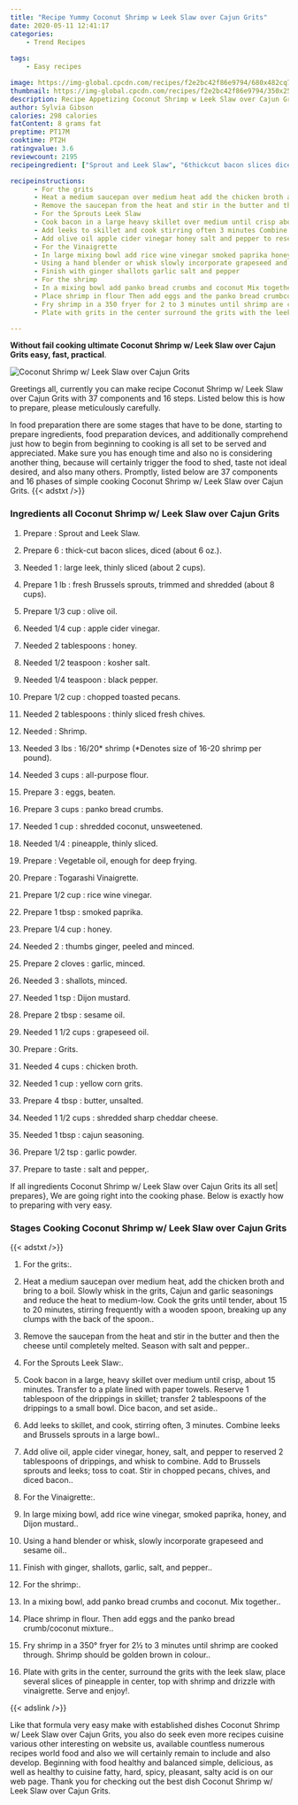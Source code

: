 ```yaml
---
title: "Recipe Yummy Coconut Shrimp w Leek Slaw over Cajun Grits"
date: 2020-05-11 12:41:17
categories:
    - Trend Recipes
    
tags:
    - Easy recipes

image: https://img-global.cpcdn.com/recipes/f2e2bc42f86e9794/680x482cq70/coconut-shrimp-w-leek-slaw-over-cajun-grits-recipe-main-photo.jpg
thumbnail: https://img-global.cpcdn.com/recipes/f2e2bc42f86e9794/350x250cq70/coconut-shrimp-w-leek-slaw-over-cajun-grits-recipe-main-photo.jpg
description: Recipe Appetizing Coconut Shrimp w Leek Slaw over Cajun Grits with 37 ingredients and 16 stages of easy cooking.
author: Sylvia Gibson
calories: 298 calories
fatContent: 8 grams fat
preptime: PT17M
cooktime: PT2H
ratingvalue: 3.6
reviewcount: 2195
recipeingredient: ["Sprout and Leek Slaw", "6thickcut bacon slices diced about 6 oz", "1large leek thinly sliced about 2 cups", "1 lbfresh Brussels sprouts trimmed and shredded about 8 cups", "1/3 cupolive oil", "1/4 cupapple cider vinegar", "2 tablespoonshoney", "1/2 teaspoonkosher salt", "1/4 teaspoonblack pepper", "1/2 cupchopped toasted pecans", "2 tablespoonsthinly sliced fresh chives", "Shrimp", "3 lbs1620 shrimp Denotes size of 1620 shrimp per pound", "3 cupsallpurpose flour", "3eggs beaten", "3 cupspanko bread crumbs", "1 cupshredded coconut unsweetened", "1/4pineapple thinly sliced", "Vegetable oil enough for deep frying", "Togarashi Vinaigrette", "1/2 cuprice wine vinegar", "1 tbspsmoked paprika", "1/4 cuphoney", "2thumbs ginger peeled and minced", "2 clovesgarlic minced", "3shallots minced", "1 tspDijon mustard", "2 tbspsesame oil", "1 1/2 cupsgrapeseed oil", "Grits", "4 cupschicken broth", "1 cupyellow corn grits", "4 tbspbutter unsalted", "1 1/2 cupsshredded sharp cheddar cheese", "1 tbspcajun seasoning", "1/2 tspgarlic powder", "to tastesalt and pepper"]

recipeinstructions: 
      - For the grits 
      - Heat a medium saucepan over medium heat add the chicken broth and bring to a boil Slowly whisk in the grits Cajun and garlic seasonings and reduce the heat to mediumlow Cook the grits until tender about 15 to 20 minutes stirring frequently with a wooden spoon breaking up any clumps with the back of the spoon 
      - Remove the saucepan from the heat and stir in the butter and then the cheese until completely melted Season with salt and pepper 
      - For the Sprouts Leek Slaw 
      - Cook bacon in a large heavy skillet over medium until crisp about 15 minutes Transfer to a plate lined with paper towels Reserve 1 tablespoon of the drippings in skillet transfer 2 tablespoons of the drippings to a small bowl Dice bacon and set aside 
      - Add leeks to skillet and cook stirring often 3 minutes Combine leeks and Brussels sprouts in a large bowl 
      - Add olive oil apple cider vinegar honey salt and pepper to reserved 2 tablespoons of drippings and whisk to combine Add to Brussels sprouts and leeks toss to coat Stir in chopped pecans chives and diced bacon 
      - For the Vinaigrette 
      - In large mixing bowl add rice wine vinegar smoked paprika honey and Dijon mustard 
      - Using a hand blender or whisk slowly incorporate grapeseed and sesame oil 
      - Finish with ginger shallots garlic salt and pepper 
      - For the shrimp 
      - In a mixing bowl add panko bread crumbs and coconut Mix together 
      - Place shrimp in flour Then add eggs and the panko bread crumbcoconut mixture 
      - Fry shrimp in a 350 fryer for 2 to 3 minutes until shrimp are cooked through Shrimp should be golden brown in colour 
      - Plate with grits in the center surround the grits with the leek slaw place several slices of pineapple in center top with shrimp and drizzle with vinaigrette Serve and enjoy

---
```




**Without fail cooking ultimate Coconut Shrimp w/ Leek Slaw over Cajun Grits easy, fast, practical**. 


![Coconut Shrimp w/ Leek Slaw over Cajun Grits](https://img-global.cpcdn.com/recipes/f2e2bc42f86e9794/680x482cq70/coconut-shrimp-w-leek-slaw-over-cajun-grits-recipe-main-photo.jpg "Coconut Shrimp w/ Leek Slaw over Cajun Grits")




Greetings all, currently you can make recipe Coconut Shrimp w/ Leek Slaw over Cajun Grits with 37 components and 16 steps. Listed below this is how to prepare, please meticulously carefully.

In food preparation there are some stages that have to be done, starting to prepare ingredients, food preparation devices, and additionally comprehend just how to begin from beginning to cooking is all set to be served and appreciated. Make sure you has enough time and also no is considering another thing, because will certainly trigger the food to shed, taste not ideal desired, and also many others. Promptly, listed below are 37 components and 16 phases of simple cooking Coconut Shrimp w/ Leek Slaw over Cajun Grits.
{{< adstxt />}}

### Ingredients all Coconut Shrimp w/ Leek Slaw over Cajun Grits


1. Prepare  : Sprout and Leek Slaw.

1. Prepare 6 : thick-cut bacon slices, diced (about 6 oz.).

1. Needed 1 : large leek, thinly sliced (about 2 cups).

1. Prepare 1 lb : fresh Brussels sprouts, trimmed and shredded (about 8 cups).

1. Prepare 1/3 cup : olive oil.

1. Needed 1/4 cup : apple cider vinegar.

1. Needed 2 tablespoons : honey.

1. Needed 1/2 teaspoon : kosher salt.

1. Needed 1/4 teaspoon : black pepper.

1. Prepare 1/2 cup : chopped toasted pecans.

1. Needed 2 tablespoons : thinly sliced fresh chives.

1. Needed  : Shrimp.

1. Needed 3 lbs : 16/20* shrimp (*Denotes size of 16-20 shrimp per pound).

1. Needed 3 cups : all-purpose flour.

1. Prepare 3 : eggs, beaten.

1. Prepare 3 cups : panko bread crumbs.

1. Needed 1 cup : shredded coconut, unsweetened.

1. Needed 1/4 : pineapple, thinly sliced.

1. Prepare  : Vegetable oil, enough for deep frying.

1. Prepare  : Togarashi Vinaigrette.

1. Prepare 1/2 cup : rice wine vinegar.

1. Prepare 1 tbsp : smoked paprika.

1. Prepare 1/4 cup : honey.

1. Needed 2 : thumbs ginger, peeled and minced.

1. Prepare 2 cloves : garlic, minced.

1. Needed 3 : shallots, minced.

1. Needed 1 tsp : Dijon mustard.

1. Prepare 2 tbsp : sesame oil.

1. Needed 1 1/2 cups : grapeseed oil.

1. Prepare  : Grits.

1. Needed 4 cups : chicken broth.

1. Needed 1 cup : yellow corn grits.

1. Prepare 4 tbsp : butter, unsalted.

1. Needed 1 1/2 cups : shredded sharp cheddar cheese.

1. Needed 1 tbsp : cajun seasoning.

1. Prepare 1/2 tsp : garlic powder.

1. Prepare to taste : salt and pepper,.



If all ingredients Coconut Shrimp w/ Leek Slaw over Cajun Grits its all set| prepares}, We are going right into the cooking phase. Below is exactly how to preparing with very easy.

### Stages Cooking Coconut Shrimp w/ Leek Slaw over Cajun Grits

{{< adstxt />}}


1. For the grits:.



1. Heat a medium saucepan over medium heat, add the chicken broth and bring to a boil. Slowly whisk in the grits, Cajun and garlic seasonings and reduce the heat to medium-low. Cook the grits until tender, about 15 to 20 minutes, stirring frequently with a wooden spoon, breaking up any clumps with the back of the spoon..



1. Remove the saucepan from the heat and stir in the butter and then the cheese until completely melted. Season with salt and pepper..



1. For the Sprouts Leek Slaw:.



1. Cook bacon in a large, heavy skillet over medium until crisp, about 15 minutes. Transfer to a plate lined with paper towels. Reserve 1 tablespoon of the drippings in skillet; transfer 2 tablespoons of the drippings to a small bowl. Dice bacon, and set aside..



1. Add leeks to skillet, and cook, stirring often, 3 minutes. Combine leeks and Brussels sprouts in a large bowl..



1. Add olive oil, apple cider vinegar, honey, salt, and pepper to reserved 2 tablespoons of drippings, and whisk to combine. Add to Brussels sprouts and leeks; toss to coat. Stir in chopped pecans, chives, and diced bacon..



1. For the Vinaigrette:.



1. In large mixing bowl, add rice wine vinegar, smoked paprika, honey, and Dijon mustard..



1. Using a hand blender or whisk, slowly incorporate grapeseed and sesame oil..



1. Finish with ginger, shallots, garlic, salt, and pepper..



1. For the shrimp:.



1. In a mixing bowl, add panko bread crumbs and coconut. Mix together..



1. Place shrimp in flour. Then add eggs and the panko bread crumb/coconut mixture..



1. Fry shrimp in a 350° fryer for 2½ to 3 minutes until shrimp are cooked through. Shrimp should be golden brown in colour..



1. Plate with grits in the center, surround the grits with the leek slaw, place several slices of pineapple in center, top with shrimp and drizzle with vinaigrette. Serve and enjoy!.





{{< adslink />}}

Like that formula very easy make with established dishes Coconut Shrimp w/ Leek Slaw over Cajun Grits, you also do seek even more recipes cuisine various other interesting on website us, available countless numerous recipes world food and also we will certainly remain to include and also develop. Beginning with food healthy and balanced simple, delicious, as well as healthy to cuisine fatty, hard, spicy, pleasant, salty acid is on our web page. Thank you for checking out the best dish Coconut Shrimp w/ Leek Slaw over Cajun Grits.
